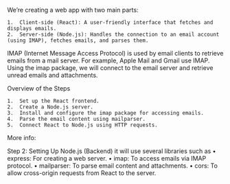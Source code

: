 We’re creating a web app with two main parts:

    1.	Client-side (React): A user-friendly interface that fetches and displays emails.
    2.	Server-side (Node.js): Handles the connection to an email account (using IMAP), fetches emails, and parses them.

IMAP (Internet Message Access Protocol) is used by email clients to retrieve emails from a mail server. For example, Apple Mail and Gmail use IMAP. Using the imap package, we will connect to the email server and retrieve unread emails and attachments.

Overview of the Steps

    1.	Set up the React frontend.
    2.	Create a Node.js server.
    3.	Install and configure the imap package for accessing emails.
    4.	Parse the email content using mailparser.
    5.	Connect React to Node.js using HTTP requests.

More info:

Step 2: Setting Up Node.js (Backend)
it will use several libraries such as
• express: For creating a web server.
• imap: To access emails via IMAP protocol.
• mailparser: To parse email content and attachments.
• cors: To allow cross-origin requests from React to the server.
